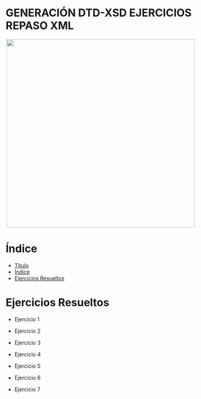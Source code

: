 <p align="justify">

# GENERACIÓN DTD-XSD EJERCICIOS REPASO XML

<p align="center">
  <img src="https://www3.gobiernodecanarias.org/medusa/edublog/iespuertodelacruztelesforobravo/wp-content/uploads/sites/408/2021/06/logotipo-fondo-transparente-4.png" width="500px">
</p>  

# Índice
- [Título](#GENERACIÓN-DTD-XSD-EJERCICIOS-REPASO-XML)
- [Índice](#Índice)
- [Ejercicios Resueltos](#Ejercicios-Resueltos)



# Ejercicios Resueltos

- Ejercicio 1



- Ejercicio 2

- Ejercicio 3

- Ejercicio 4

- Ejercicio 5

- Ejercicio 6

- Ejercicio 7








</p>